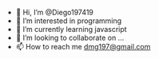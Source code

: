 - 👋 Hi, I’m @Diego197419
- 👀 I’m interested in programming 
- 🌱 I’m currently learning javascript
- 💞️ I’m looking to collaborate on ...
- 📫 How to reach me dmg197@gmail.com

<!---
Diego197419/Diego197419 is a ✨ special ✨ repository because its `README.md` (this file) appears on your GitHub profile.
You can click the Preview link to take a look at your changes.
--->

